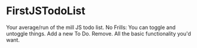 # FirstJSTodoList
Your average/run of the mill JS todo list. No Frills: You can toggle and untoggle things. Add a new To Do. Remove. All the basic functionality you'd want.
